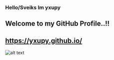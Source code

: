 ### Hello/Sveiks Im yxupy 

## Welcome to my GitHub Profile..!!


## https://yxupy.github.io/


![alt text](https://cdn.discordapp.com/attachments/926748345597329461/937859039239475270/pngkit_haunter-png_2294901.png)
